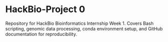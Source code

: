 # HackBio-Project 0
Repository for HackBio Bioinformatics Internship Week 1. Covers Bash scripting, genomic data processing, conda environment setup, and GitHub documentation for reproducibility.
